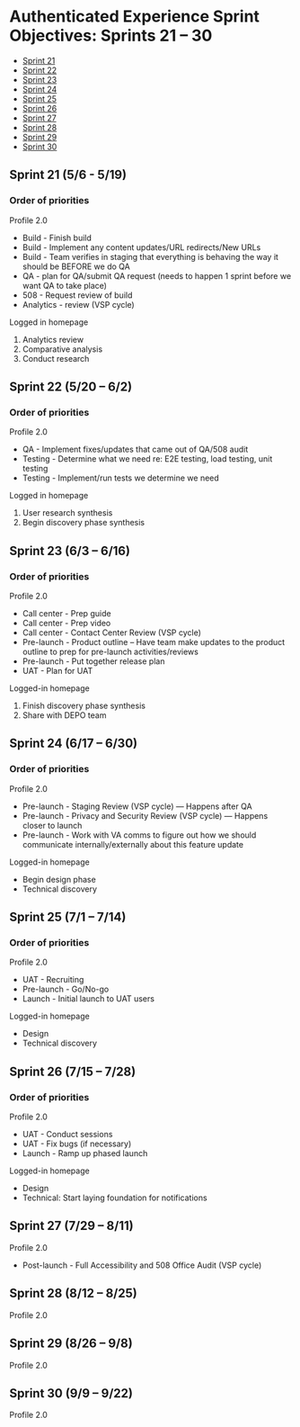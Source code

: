 # Authenticated Experience Sprint Objectives: Sprints 21 – 30

- [Sprint 21](#sprint-21-56---519)
- [Sprint 22](#sprint-22-520--62)
- [Sprint 23](#sprint-23-63--616)
- [Sprint 24](#sprint-24-617--630)
- [Sprint 25](#sprint-25-71--714)
- [Sprint 26](#sprint-26-715--728)
- [Sprint 27](#sprint-27-729--811)
- [Sprint 28](#sprint-28-812--825)
- [Sprint 29](#sprint-29-826--98)
- [Sprint 30](#sprint-30-99--922)

## Sprint 21 (5/6 - 5/19)

### Order of priorities

Profile 2.0

- Build - Finish build
- Build - Implement any content updates/URL redirects/New URLs
- Build - Team verifies in staging that everything is behaving the way it should be BEFORE we do QA
- QA - plan for QA/submit QA request (needs to happen 1 sprint before we want QA to take place)
- 508 - Request review of build
- Analytics - review (VSP cycle)

Logged in homepage
1. Analytics review
2. Comparative analysis
3. Conduct research

## Sprint 22 (5/20 – 6/2)

### Order of priorities

Profile 2.0

- QA - Implement fixes/updates that came out of QA/508 audit
- Testing - Determine what we need re: E2E testing, load testing, unit testing
- Testing - Implement/run tests we determine we need

Logged in homepage

1. User research synthesis
2. Begin discovery phase synthesis

## Sprint 23 (6/3 – 6/16)

### Order of priorities

Profile 2.0

- Call center - Prep guide
- Call center - Prep video
- Call center - Contact Center Review (VSP cycle)
- Pre-launch - Product outline – Have team make updates to the product outline to prep for pre-launch activities/reviews
- Pre-launch - Put together release plan
- UAT - Plan for UAT

Logged-in homepage

1. Finish discovery phase synthesis
2. Share with DEPO team

## Sprint 24 (6/17 – 6/30)

### Order of priorities

Profile 2.0

- Pre-launch - Staging Review (VSP cycle) — Happens after QA
- Pre-launch - Privacy and Security Review (VSP cycle) — Happens closer to launch
- Pre-launch - Work with VA comms to figure out how we should communicate internally/externally about this feature update

Logged-in homepage
- Begin design phase
- Technical discovery

## Sprint 25 (7/1 – 7/14)

### Order of priorities

Profile 2.0

- UAT - Recruiting
- Pre-launch - Go/No-go
- Launch - Initial launch to UAT users

Logged-in homepage
- Design
- Technical discovery

## Sprint 26 (7/15 – 7/28)

### Order of priorities

Profile 2.0

- UAT - Conduct sessions
- UAT - Fix bugs (if necessary)
- Launch - Ramp up phased launch

Logged-in homepage
- Design
- Technical: Start laying foundation for notifications

## Sprint 27 (7/29 – 8/11)

Profile 2.0

- Post-launch - Full Accessibility and 508 Office Audit (VSP cycle)

## Sprint 28 (8/12 – 8/25)

Profile 2.0

## Sprint 29 (8/26 – 9/8)

Profile 2.0

## Sprint 30 (9/9 – 9/22)

Profile 2.0

